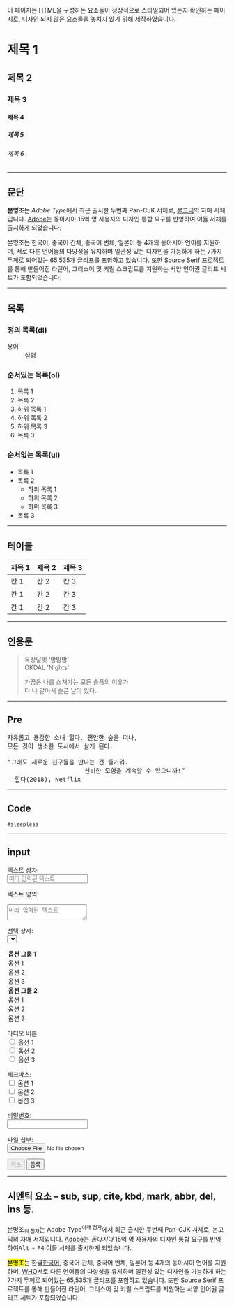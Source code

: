 이 페이지는 HTML을 구성하는 요소들이 정상적으로 스타일되어 있는지 확인하는 페이지로, 디자인 되지 않은 요소들을 놓치지 않기 위해 제작하였습니다.

# 제목 1
## 제목 2
### 제목 3
#### 제목 4
##### 제목 5
###### 제목 6

- - -

## 문단
**본명조**는 *Adobe Type*에서 최근 출시한 두번째 Pan-CJK 서체로, <u>본고딕</u>의 자매 서체입니다. <a href="https://www.adobe.com/" target="_blank">Adobe</a>는 동아시아 15억 명 사용자의 디자인 통합 요구를 반영하여 이들 서체를 출시하게 되었습니다.

본명조는 한국어, 중국어 간체, 중국어 번체, 일본어 등 4개의 동아시아 언어를 지원하며, 서로 다른 언어들의 다양성을 유지하며 일관성 있는 디자인을 가능하게 하는 7가지 두께로 되어있는 65,535개 글리프를 포함하고 있습니다. 또한 Source Serif 프로젝트를 통해 만들어진 라틴어, 그리스어 및 키릴 스크립트를 지원하는 서양 언어권 글리프 세트가 포함되었습니다.

- - -

## 목록
### 정의 목록(dl)
<dl>
  <dt>용어</dt>
  <dd>설명</dd>
</dl>

### 순서있는 목록(ol)
1. 목록 1
2. 목록 2
  1. 하위 목록 1
  2. 하위 목록 2
  3. 하위 목록 3
3. 목록 3

### 순서없는 목록(ul)
* 목록 1
* 목록 2
  * 하위 목록 1
  * 하위 목록 2
  * 하위 목록 3
* 목록 3

- - -

## 테이블
| 제목 1 | 제목 2 | 제목 3 |
| ----- | ----- | ----- |
| 칸 1 | 칸 2 | 칸 3 |
| 칸 1 | 칸 2 | 칸 3 |
| 칸 1 | 칸 2 | 칸 3 |

- - -

## 인용문
> 옥상달빛 ‘밤밤밤’  
> OKDAL 'Nights'
> 
> 가끔은 나를 스쳐가는 모든 슬픔의 이유가  
> 다 나 같아서 슬픈 날이 있다.

- - -

## Pre
<pre>
자유롭고 용감한 소녀 힐다. 편안한 숲을 떠나,
모든 것이 생소한 도시에서 살게 된다.

“그래도 새로운 친구들을 만나는 건 즐거워.
                     신비한 모험을 계속할 수 있으니까!”
― 힐다(2018), Netflix
</pre>

- - -

## Code
`#sleepless`

- - -

## input

<label for="text_field">텍스트 상자:</label>  
<input id="text_field" class="focus-input-color input" type="text" placeholder="미리 입력된 텍스트">

<label for="text_area">텍스트 영역:</label>  
<textarea id="text_area" class="focus-input-color textarea" placeholder="미리 입력된 텍스트"></textarea>

<label for="select_element">선택 상자:</label>  
<select id="select_element" name="select_element">
  <optgroup label="옵션 그룹 1">
    <option value="1">옵션 1</option>
    <option value="2">옵션 2</option>
    <option value="3">옵션 3</option>
  </optgroup>
  <optgroup label="옵션 그룹 2">
    <option value="1">옵션 1</option>
    <option value="2">옵션  2</option>
    <option value="3">옵션 3</option>
  </optgroup>
</select>

<label>라디오 버튼:</label>  
<input type="radio" class="radio" name="radio_button" value="radio_1"> 옵션 1  
<input type="radio" class="radio" name="radio_button" value="radio_2"> 옵션 2  
<input type="radio" class="radio" name="radio_button" value="radio_3"> 옵션 3

<label>체크박스:</label>  
<input type="checkbox" class="checkbox" name="checkboxes" value="check_1"> 옵션 1  
<input type="checkbox" class="checkbox" name="checkboxes" value="check_2"> 옵션 2  
<input type="checkbox" class="checkbox" name="checkboxes" value="check_3"> 옵션 3

<label for="password">비밀번호:</label>  
<input id="password" class="focus-input-color input" type="password" name="password">

<label for="file">파일 첩부:</label>  
<input type="file" id="file" class="file" name="file">


<button class="button" type="reset" disabled><span class="text">취소</span></button> <button class="button background" type="submit"><span class="text">등록</span></button>

- - -

## 시멘틱 요소 – sub, sup, cite, kbd, mark, abbr, del, ins 등.
본명조<sub>위 첨자</sub>는 Adobe Type<sup>아래 첨자</sup>에서 최근 출시한 두번째 Pan-CJK 서체로, 본고딕의 자매 서체입니다. <a href="https://www.adobe.com/" target="_blank">Adobe</a>는 <cite>동아시아</cite> 15억 명 사용자의 디자인 통합 요구를 반영하여<kbd>Alt</kbd> + <kbd>F4</kbd> 이들 서체를 출시하게 되었습니다.

<mark>본명조</mark>는 <del>한글</del><ins>한국어</ins>, 중국어 간체, 중국어 번체, 일본어 등 4개의 동아시아 언어를 지원하며, <abbr title="World Health Organization">WHO</abbr>서로 다른 언어들의 다양성을 유지하며 일관성 있는 디자인을 가능하게 하는 7가지 두께로 되어있는 65,535개 글리프를 포함하고 있습니다. 또한 Source Serif 프로젝트를 통해 만들어진 라틴어, 그리스어 및 키릴 스크립트를 지원하는 서양 언어권 글리프 세트가 포함되었습니다.